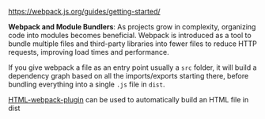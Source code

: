 
https://webpack.js.org/guides/getting-started/

**Webpack and Module Bundlers**: As projects grow in complexity, organizing code into modules becomes beneficial. Webpack is introduced as a tool to bundle multiple files and third-party libraries into fewer files to reduce HTTP requests, improving load times and performance. 

If you give webpack a file as an entry point usually a `src` folder, it will build a dependency graph based on all the imports/exports starting there, before bundling everything into a single `.js` file in `dist`.

[HTML-webpack-plugin](https://www.theodinproject.com/lessons/node-path-javascript-webpack#html-webpack-plugin) can be used to automatically build an HTML file in dist
